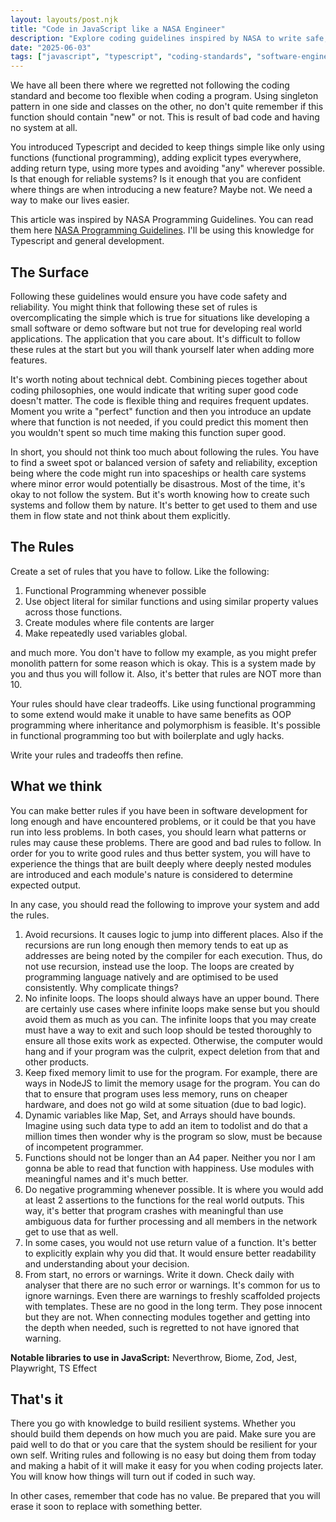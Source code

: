 ```yaml
---
layout: layouts/post.njk
title: "Code in JavaScript like a NASA Engineer"
description: "Explore coding guidelines inspired by NASA to write safe, reliable, and maintainable JavaScript/TypeScript code for real-world applications."
date: "2025-06-03"
tags: ["javascript", "typescript", "coding-standards", "software-engineering", "best-practices"]
---
```

We have all been there where we regretted not following the coding standard and become too flexible when coding a program. Using singleton pattern in one side and classes on the other, no don't quite remember if this function should contain "new" or not. This is result of bad code and having no system at all.

You introduced Typescript and decided to keep things simple like only using functions (functional programming), adding explicit types everywhere, adding return type, using more types and avoiding "any" wherever possible. Is that enough for reliable systems? Is it enough that you are confident where things are when introducing a new feature? Maybe not. We need a way to make our lives easier. 

This article was inspired by NASA Programming Guidelines. You can read them here [NASA Programming Guidelines](https://www.grc.nasa.gov/www/winddocs/guidelines/pgmstds.pdf). I'll be using this knowledge for Typescript and general development.

## The Surface

Following these guidelines would ensure you have code safety and reliability. You might think that following these set of rules is overcomplicating the simple which is true for situations like developing a small software or demo software but not true for developing real world applications. The application that you care about. It's difficult to follow these rules at the start but you will thank yourself later when adding more features. 

It's worth noting about technical debt. Combining pieces together about coding philosophies, one would indicate that writing super good code doesn't matter. The code is flexible thing and requires frequent updates. Moment you write a "perfect" function and then you introduce an update where that function is not needed, if you could predict this moment then you wouldn't spent so much time making this function super good. 

In short, you should not think too much about following the rules. You have to find a sweet spot or balanced version of safety and reliability, exception being where the code might run into spaceships or health care systems where minor error would potentially be disastrous. Most of the time, it's okay to not follow the system. But it's worth knowing how to create such systems and follow them by nature. It's better to get used to them and use them in flow state and not think about them explicitly.

## The Rules

Create a set of rules that you have to follow. Like the following:
1. Functional Programming whenever possible
2. Use object literal for similar functions and using similar property values across those functions.
3. Create modules where file contents are larger
4. Make repeatedly used variables global. 

and much more. You don't have to follow my example, as you might prefer monolith pattern for some reason which is okay. This is a system made by you and thus you will follow it. Also, it's better that rules are NOT more than 10.

Your rules should have clear tradeoffs. Like using functional programming to some extend would make it unable to have same benefits as OOP programming where inheritance and polymorphism is feasible. It's possible in functional programming too but with boilerplate and ugly hacks. 

Write your rules and tradeoffs then refine.

## What we think

You can make better rules if you have been in software development for long enough and have encountered problems, or it could be that you have run into less problems. In both cases, you should learn what patterns or rules may cause these problems. There are good and bad rules to follow. In order for you to write good rules and thus better system, you will have to experience the things that are built deeply where deeply nested modules are introduced and each module's nature is considered to determine expected output. 

In any case, you should read the following to improve your system and add the rules. 

1. Avoid recursions. It causes logic to jump into different places. Also if the recursions are run long enough then memory tends to eat up as addresses are being noted by the compiler for each execution. Thus, do not use recursion, instead use the loop. The loops are created by programming language natively and are optimised to be used consistently. Why complicate things?
2. No infinite loops. The loops should always have an upper bound. There are certainly use cases where infinite loops make sense but you should avoid them as much as you can. The infinite loops that you may create must have a way to exit and such loop should be tested thoroughly to ensure all those exits work as expected. Otherwise, the computer would hang and if your program was the culprit, expect deletion from that and other products.
3. Keep fixed memory limit to use for the program. For example, there are ways in NodeJS to limit the memory usage for the program. You can do that to ensure that program uses less memory, runs on cheaper hardware, and does not go wild at some situation (due to bad logic).
4. Dynamic variables like Map, Set, and Arrays should have bounds. Imagine using such data type to add an item to todolist and do that a million times then wonder why is the program so slow, must be because of incompetent programmer. 
5. Functions should not be longer than an A4 paper. Neither you nor I am gonna be able to read that function with happiness. Use modules with meaningful names and it's much better.
6. Do negative programming whenever possible. It is where you would add at least 2 assertions to the functions for the real world outputs. This way, it's better that program crashes with meaningful than use ambiguous data for further processing and all members in the network get to use that as well.
7. In some cases, you would not use return value of a function. It's better to explicitly explain why you did that. It would ensure better readability and understanding about your decision. 
8. From start, no errors or warnings. Write it down. Check daily with analyser that there are no such error or warnings. It's common for us to ignore warnings. Even there are warnings to freshly scaffolded projects with templates. These are no good in the long term. They pose innocent but they are not. When connecting modules together and getting into the depth when needed, such is regretted to not have ignored that warning.

**Notable libraries to use in JavaScript:** Neverthrow, Biome, Zod, Jest, Playwright, TS Effect

## That's it

There you go with knowledge to build resilient systems. Whether you should build them depends on how much you are paid. Make sure you are paid well to do that or you care that the system should be resilient for your own self. Writing rules and following is no easy but doing them from today and making a habit of it will make it easy for you when coding projects later. You will know how things will turn out if coded in such way. 

In other cases, remember that code has no value. Be prepared that you will erase it soon to replace with something better.
